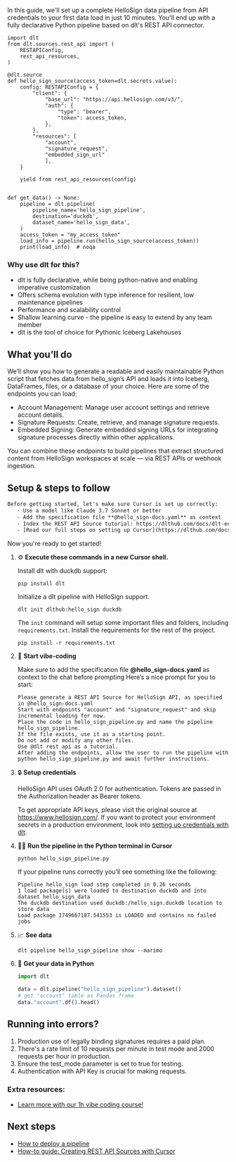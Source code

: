 In this guide, we'll set up a complete HelloSign data pipeline from API credentials to your first data load in just 10 minutes. You'll end up with a fully declarative Python pipeline based on dlt's REST API connector.

```python-outcome
import dlt
from dlt.sources.rest_api import (
    RESTAPIConfig,
    rest_api_resources,
)

@dlt.source
def hello_sign_source(access_token=dlt.secrets.value):
    config: RESTAPIConfig = {
        "client": {
            "base_url": "https://api.hellosign.com/v3/",
            "auth": {
                "type": "bearer",
                "token": access_token,
            },
        },
        "resources": [
            "account",
            "signature_request",
            "embedded_sign_url"
            ],
    }

    yield from rest_api_resources(config)


def get_data() -> None:
    pipeline = dlt.pipeline(
        pipeline_name='hello_sign_pipeline',
        destination='duckdb',
        dataset_name='hello_sign_data', 
    )
    access_token = "my_access_token"
    load_info = pipeline.run(hello_sign_source(access_token))
    print(load_info)  # noqa
```

### Why use dlt for this?

- dlt is fully declarative, while being python-native and enabling imperative customization
- Offers schema evolution with type inference for resilient, low maintenance pipelines
- Performance and scalability control
- Shallow learning curve - the pipeline is easy to extend by any team member
- dlt is the tool of choice for Pythonic Iceberg Lakehouses

## What you’ll do

We’ll show you how to generate a readable and easily maintainable Python script that fetches data from hello_sign’s API and loads it into Iceberg, DataFrames, files, or a database of your choice. Here are some of the endpoints you can load:

- Account Management: Manage user account settings and retrieve account details.
- Signature Requests: Create, retrieve, and manage signature requests.
- Embedded Signing: Generate embedded signing URLs for integrating signature processes directly within other applications.

You can combine these endpoints to build pipelines that extract structured content from HelloSign workspaces at scale — via REST APIs or webhook ingestion.

## Setup & steps to follow

```default
Before getting started, let's make sure Cursor is set up correctly:
   - Use a model like Claude 3.7 Sonnet or better
   - Add the specification file **@hello_sign-docs.yaml** as context
   - Index the REST API Source tutorial: https://dlthub.com/docs/dlt-ecosystem/verified-sources/rest_api/ and add it to context as **@dlt rest api**
   - [Read our full steps on setting up Cursor](https://dlthub.com/docs/dlt-ecosystem/llm-tooling/cursor-restapi#23-configuring-cursor-with-documentation)
```

Now you're ready to get started! 

1. ⚙️ **Execute these commands in a new Cursor shell.**
    
    Install dlt with duckdb support:
    ```shell
    pip install dlt
    ```

    Initialize a dlt pipeline with HelloSign support.
    ```shell
    dlt init dlthub:hello_sign duckdb
    ```

    The `init` command will setup some important files and folders, including `requirements.txt`. Install the requirements for the rest of the project.
    ```shell
    pip install -r requirements.txt
    ```
    
2. 🤠 **Start vibe-coding**
    
    Make sure to add the specification file **@hello_sign-docs.yaml** as context to the chat before prompting
    Here’s a nice prompt for you to start: 
    
    ```prompt
    Please generate a REST API Source for HelloSign API, as specified in @hello_sign-docs.yaml 
    Start with endpoints "account" and "signature_request" and skip incremental loading for now. 
    Place the code in hello_sign_pipeline.py and name the pipeline hello_sign_pipeline. 
    If the file exists, use it as a starting point. 
    Do not add or modify any other files. 
    Use @dlt rest api as a tutorial. 
    After adding the endpoints, allow the user to run the pipeline with python hello_sign_pipeline.py and await further instructions.
    ```

    
3. 🔒 **Setup credentials** 
    
    HelloSign API uses OAuth 2.0 for authentication. Tokens are passed in the Authorization header as Bearer tokens.
    
    To get appropriate API keys, please visit the original source at https://www.hellosign.com/.
    If you want to protect your environment secrets in a production environment, look into [setting up credentials with dlt](https://dlthub.com/docs/walkthroughs/add_credentials).
    
4. 🏃‍♀️ **Run the pipeline in the Python terminal in Cursor**
    
    ```shell
    python hello_sign_pipeline.py
    ```
    
    If your pipeline runs correctly you’ll see something like the following:
    
    ```shell
    Pipeline hello_sign load step completed in 0.26 seconds
    1 load package(s) were loaded to destination duckdb and into dataset hello_sign_data
    The duckdb destination used duckdb:/hello_sign.duckdb location to store data
    Load package 1749667187.541553 is LOADED and contains no failed jobs
    ```
    
5. 📈 **See data**
    
    ```shell
    dlt pipeline hello_sign_pipeline show --marimo
    ```
    
6. 🐍 **Get your data in Python**
    
    ```python
    import dlt

   data = dlt.pipeline("hello_sign_pipeline").dataset()
   # get "account" table as Pandas frame
   data."account".df().head()
    ```

## Running into errors?

1. Production use of legally binding signatures requires a paid plan.
2. There's a rate limit of 10 requests per minute in test mode and 2000 requests per hour in production.
3. Ensure the test_mode parameter is set to true for testing.
4. Authentication with API Key is crucial for making requests.

### Extra resources:

- [Learn more with our 1h vibe coding course!](https://www.youtube.com/watch?v=GGid70rnJuM)

## Next steps

- [How to deploy a pipeline](https://dlthub.com/docs/walkthroughs/deploy-a-pipeline)
- [How-to guide: Creating REST API Sources with Cursor](https://dlthub.com/docs/dlt-ecosystem/llm-tooling/cursor-restapi)